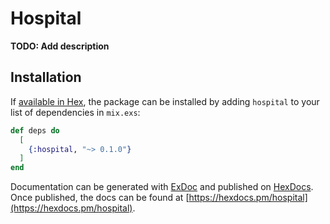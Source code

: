 # Hospital

**TODO: Add description**

## Installation

If [available in Hex](https://hex.pm/docs/publish), the package can be installed
by adding `hospital` to your list of dependencies in `mix.exs`:

```elixir
def deps do
  [
    {:hospital, "~> 0.1.0"}
  ]
end
```

Documentation can be generated with [ExDoc](https://github.com/elixir-lang/ex_doc)
and published on [HexDocs](https://hexdocs.pm). Once published, the docs can
be found at [https://hexdocs.pm/hospital](https://hexdocs.pm/hospital).

